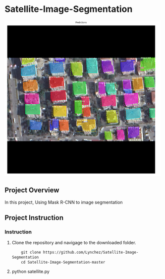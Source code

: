 # Satellite-Image-Segmentation
[//]: # (Image Reference)

[img]: ./assets/1.png "SLAM"

![SLAM][img]

## Project Overview

In this project, Using Mask R-CNN to image segmentation

## Project Instruction

### Instruction

1. Clone the repository and navigage to the downloaded folder.
	```
		git clone https://github.com/Lynchez/Satellite-Image-Segmentation
		cd Satellite-Image-Segmentation-master
	```
2.  python satellite.py
